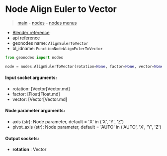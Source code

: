 # Node Align Euler to Vector

> [main](../structure.md) - [nodes](nodes.md) - [nodes menus](nodes_menus.md)

- [Blender reference](https://docs.blender.org/manual/en/latest/modeling/geometry_nodes/utilities/align_euler_to_vector.html)
- [api reference](https://docs.blender.org/api/current/bpy.types.FunctionNodeAlignEulerToVector.html)
- geonodes name: `AlignEulerToVector`
- bl_idname: `FunctionNodeAlignEulerToVector`

```python
from geonodes import nodes

node = nodes.AlignEulerToVector(rotation=None, factor=None, vector=None, axis='X', pivot_axis='AUTO')
```

#### Input socket arguments:

- rotation: [Vector[Vector.md]
- factor: [Float[Float.md]
- vector: [Vector[Vector.md]

#### Node parameter arguments:

- axis (str): Node parameter, default = 'X' in ('X', 'Y', 'Z')
- pivot_axis (str): Node parameter, default = 'AUTO' in ('AUTO', 'X', 'Y', 'Z')

#### Output sockets:

- **rotation** : Vector

